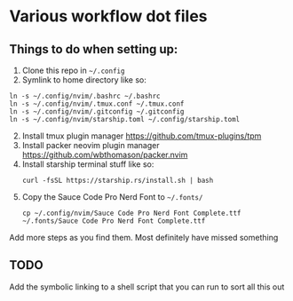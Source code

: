 # Various workflow dot files
## Things to do when setting up:
1. Clone this repo in `~/.config`
2. Symlink to home directory like so:
  ```
  ln -s ~/.config/nvim/.bashrc ~/.bashrc
  ln -s ~/.config/nvim/.tmux.conf ~/.tmux.conf
  ln -s ~/.config/nvim/.gitconfig ~/.gitconfig
  ln -s ~/.config/nvim/starship.toml ~/.config/starship.toml
  ```
2. Install tmux plugin manager https://github.com/tmux-plugins/tpm
3. Install packer neovim plugin manager https://github.com/wbthomason/packer.nvim
4. Install starship terminal stuff like so:
    ```
    curl -fsSL https://starship.rs/install.sh | bash
    ```
5. Copy the Sauce Code Pro Nerd Font to `~/.fonts/`
    ```
    cp ~/.config/nvim/Sauce Code Pro Nerd Font Complete.ttf ~/.fonts/Sauce Code Pro Nerd Font Complete.ttf
    ```

Add more steps as you find them. Most definitely have missed something

## TODO
Add the symbolic linking to a shell script that you can run to sort all this out

